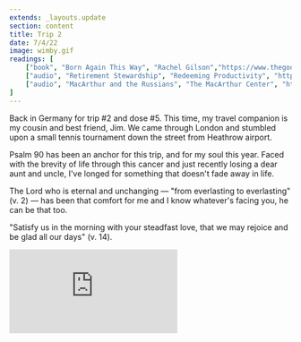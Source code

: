 ```yaml
---
extends: _layouts.update
section: content
title: Trip 2
date: 7/4/22
image: wimby.gif
readings: [
    ["book", "Born Again This Way", "Rachel Gilson","https://www.thegoodbook.com/born-again-this-way"],
    ["audio", "Retirement Stewardship", "Redeeming Productivity", "https://redeemingproductivity.com/podcast/retirement-stewardship"],
    ["audio", "MacArthur and the Russians", "The MacArthur Center", "https://podcasts.apple.com/us/podcast/the-macarthur-center-podcast/id1568514256?i=1000564789906"],
]
---
```


Back in Germany for trip #2 and dose #5. This time, my travel companion is my cousin and best friend, Jim. We came through London and stumbled upon a small tennis tournament down the street from Heathrow airport. 

Psalm 90 has been an anchor for this trip, and for my soul this year. Faced with the brevity of life through this cancer and just recently losing a dear aunt and uncle, I've longed for something that doesn't fade away in life. 

The Lord who is eternal and unchanging — "from everlasting to everlasting" (v. 2) — has been that comfort for me and I know whatever's facing you, he can be that too.

"Satisfy us in the morning with your steadfast love, that we may rejoice and be glad all our days" (v. 14). 


<iframe class="w-full aspect-video" src="https://www.youtube.com/embed/ara0P_pUMO4" frameborder="0" allow="accelerometer; autoplay; clipboard-write; encrypted-media; gyroscope; picture-in-picture" allowfullscreen></iframe>

